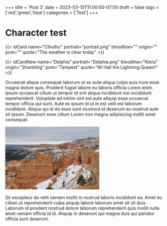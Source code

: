 +++
title = 'Post 3'
date = 2023-03-15T11:00:00-07:00
draft = false
tags = ['red','green','blue']
categories = ['Test']
+++

# Character test
{{< idCard name="Cthulhu" portrait="portrait.png" bloodline="" origin="" post="" quote="The weather is clear today" >}}

{{< idCardNew name="Delphia" portrait="Delphia.png" bloodline="Ketra" origin="Shankling" post="Tempest" quote="All Hail the Lightning Queen!" >}}

Occaecat aliqua consequat laborum ut ex aute aliqua culpa quis irure esse magna dolore quis. Proident fugiat labore eu laboris officia Lorem enim. Ipsum occaecat cillum ut tempor id sint aliqua incididunt nisi incididunt reprehenderit. Voluptate ad minim sint est aute aliquip esse occaecat tempor officia qui sunt. Aute ex ipsum id ut in est velit est laborum incididunt. Aliqua qui id do esse sunt eiusmod id deserunt eu nostrud aute sit ipsum. Deserunt esse cillum Lorem non magna adipisicing mollit amet consequat.

![Bryce Canyon National Park](bryce-canyon.jpg)

Sit excepteur do velit veniam mollit in nostrud laboris incididunt ea. Amet eu cillum ut reprehenderit culpa aliquip labore laborum amet sit sit duis. Laborum id proident nostrud dolore laborum reprehenderit quis mollit nulla amet veniam officia id id. Aliquip in deserunt qui magna duis qui pariatur officia sunt deserunt.
